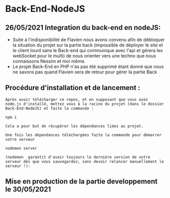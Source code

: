 # Back-End-NodeJS
## 26/05/2021 Integration du back-end en nodeJS:  
- Suite à l'indisponibilité  de Flavien nous avons convenu afin de débloquer la situation du projet sur la partie back (impossible de déployer le site et le client lourd sans le Back-end qui communique avec l'api et gérera les webSocket pour le multi)  de nous orienter vers une techno que nous connaissons Nessim et moi même.  
- Le projet Back-End en PHP n'as pas été supprimé étant donné que nous ne savons pas quand Flavien sera de retour pour gérer la partie Back




## Procédure d'installation et de lancement :  
    Après avoir télécharger ce repos, et en supposant que vous avez node.js d'installé, mettez vous à la racine du projet (dans le dossier Back-End-NodeJS) et faite la commande :  

    npm i

    Cela a pour but de récupérer les dépendances liées au projet.

    Une fois les dépendances téléchargées faite la commande pour démarrer votre serveur 
    
    nodemon server    

    (nodemon  garantit d'avoir toujours la dernière version de votre serveur dès que vous sauvegardez, sans devoir relancer manuellement le serveur !): 

 

 ## Mise en production de la partie developpement le 30/05/2021